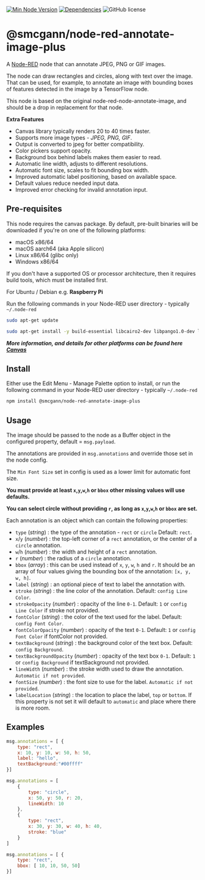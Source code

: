 [![Min Node Version](https://img.shields.io/node/v/%40smcgann%2Fnode-red-annotate-image-plus)](https://www.npmjs.com/package/%40smcgann%2Fnode-red-annotate-image-plus)
[![Dependencies](https://img.shields.io/npm/dependency-version/%40smcgann%2Fnode-red-annotate-image-plus/canvas)](https://www.npmjs.com/package/canvas)
![GitHub license](https://img.shields.io/npm/l/%40smcgann%2Fnode-red-annotate-image-plus)

@smcgann/node-red-annotate-image-plus
================================

A <a href="http://nodered.org" target="_blank">Node-RED</a> node that can annotate JPEG, PNG or GIF images.

The node can draw rectangles and circles, along with text over the image.
That can be used, for example, to annotate an image with bounding boxes of features
detected in the image by a TensorFlow node.

This node is based on the original node-red-node-annotate-image, and should be a drop in replacement for that node.

**Extra Features**

 * Canvas library typically renders 20 to 40 times faster.
 * Supports more image types - *JPEG, PNG, GIF*.
 * Output is converted to jpeg for better compatibility.
 * Color pickers support opacity.
 * Background box behind labels makes them easier to read.
 * Automatic line width, adjusts to different resolutions.
 * Automatic font size, scales to fit bounding box width.
 * Improved automatic label positioning, based on available space.
 * Default values reduce needed input data.
 * Improved error checking for invalid annotation input.

Pre-requisites
--------------

This node requires the canvas package. By default, pre-built binaries will be downloaded if you're on one of the following platforms:

* macOS x86/64
* macOS aarch64 (aka Apple silicon)
* Linux x86/64 (glibc only)
* Windows x86/64

If you don't have a supported OS or processor architecture, then it requires build tools, which must be installed first.

For Ubuntu / Debian e.g. **Raspberry Pi**

Run the following commands in your Node-RED user directory - typically `~/.node-red`

```bash
sudo apt-get update
```
```bash
sudo apt-get install -y build-essential libcairo2-dev libpango1.0-dev libjpeg-dev libgif-dev librsvg2-dev    
```
***More information, and details for other platforms can be found here <a href="https://www.npmjs.com/package/canvas" target="_blank">Canvas</a>***

Install
-------

Either use the Edit Menu - Manage Palette option to install, or run the following command in your Node-RED user directory - typically `~/.node-red`

```bash
npm install @smcgann/node-red-annotate-image-plus
```

Usage
-----

The image should be passed to the node as a Buffer object in the configured property, default = `msg.payload`.

The annotations are provided in `msg.annotations` and override those set in the node config.

The `Min Font Size` set in config is used as a lower limit for automatic font size.

**You must provide at least `x`,`y`,`w`,`h` or `bbox` other missing values will use defaults.**

**You can select circle without providing `r`, as long as `x`,`y`,`w`,`h` or `bbox` are set.**

Each annotation is an object which can contain the following properties:

 - `type` (*string*) : the type of the annotation - `rect` or `circle` Default: `rect`.
 - `x`/`y` (*number*) : the top-left corner of a `rect` annotation, or the center of a `circle` annotation.
 - `w`/`h` (*number*) : the width and height of a `rect` annotation.
 - `r` (*number*) : the radius of a `circle` annotation.
 - `bbox` (*array*) : this can be used instead of `x`, `y`, `w`, `h` and `r`.
   It should be an array of four values giving the bounding box of the annotation: `[x, y, w, h]`.
 - `label` (*string*) : an optional piece of text to label the annotation with.
 - `stroke` (*string*) : the line color of the annotation. Default: `config Line Color`.
 - `strokeOpacity` (*number*) : opacity of the line `0-1`. Default: `1` or `config Line Color` if stroke not provided.
 - `fontColor` (*string*) : the color of the text used for the label. Default: `config Font Color`.
 - `fontColorOpacity` (*number*) : opacity of the text `0-1`. Default: `1` or `config Font Color` if fontColor not provided.
 - `textBackground` (*string*) : the background color of the text box. Default: `config Background`.
 - `textBackgroundOpacity` (*number*) : opacity of the text box `0-1`. Default: `1` or `config Background` if textBackground not provided.
 - `lineWidth` (*number*) : the stroke width used to draw the annotation. `Automatic if not provided`.
 - `fontSize` (*number*) : the font size to use for the label. `Automatic if not provided`.
 - `labelLocation` (*string*) : the location to place the label, `top` or `bottom`.
   If this property is not set it will default to `automatic` and place where there is more room.

Examples
--------

```javascript
msg.annotations = [ {
    type: "rect",
    x: 10, y: 10, w: 50, h: 50,
    label: "hello",
    textBackground:"#00ffff"
}]
```
```javascript
msg.annotations = [
    {
        type: "circle",
        x: 50, y: 50, r: 20,
        lineWidth: 10
    },
    {
        type: "rect",
        x: 30, y: 30, w: 40, h: 40,
        stroke: "blue"
    }
]
```
```javascript
msg.annotations = [ {
    type: "rect",
    bbox: [ 10, 10, 50, 50]
}]
```
